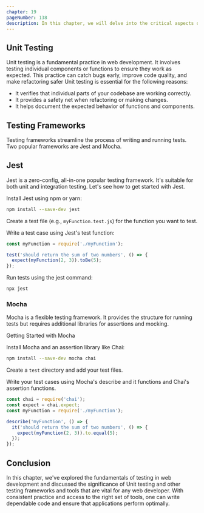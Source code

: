```yaml
---
chapter: 19
pageNumber: 138
description: In this chapter, we will delve into the critical aspects of testing in web development. These skills are indispensable for ensuring the reliability and functionality of web applications. Let's explore the world of unit testing using various tools and frameworks.
---
```


## Unit Testing
Unit testing is a fundamental practice in web development. It involves testing individual components or functions to ensure they work as expected. This practice can catch bugs early, improve code quality, and make refactoring safer Unit testing is essential for the following reasons:

- It verifies that individual parts of your codebase are working correctly.
- It provides a safety net when refactoring or making changes.
- It helps document the expected behavior of functions and components.

## Testing Frameworks
Testing frameworks streamline the process of writing and running tests. Two popular frameworks are Jest and Mocha.

## Jest
Jest is a zero-config, all-in-one popular testing framework. It's suitable for both unit and integration testing. Let's see how to get started with Jest.

Install Jest using npm or yarn:

```sh
npm install --save-dev jest
```

Create a test file (e.g., `myFunction.test.js`) for the function you want to test.

Write a test case using Jest's test function:

```javascript
const myFunction = require('./myFunction');

test('should return the sum of two numbers', () => {
  expect(myFunction(2, 3)).toBe(5);
});
```
Run tests using the jest command:
```sh
npx jest
```

### Mocha
Mocha is a flexible testing framework. It provides the structure for running tests but requires additional libraries for assertions and mocking.

Getting Started with Mocha

Install Mocha and an assertion library like Chai:
```sh
npm install --save-dev mocha chai
```
Create a `test` directory and add your test files.

Write your test cases using Mocha's describe and it functions and Chai's assertion functions.

```javascript
const chai = require('chai');
const expect = chai.expect;
const myFunction = require('./myFunction');

describe('myFunction', () => {
  it('should return the sum of two numbers', () => {
    expect(myFunction(2, 3)).to.equal(5);
  });
});
```


## Conclusion
In this chapter, we've explored the fundamentals of testing  in web development and discussed the significance of Unit testing and other testing frameworks and tools that are vital for any web developer. With consistent practice and access to the right set of tools, one can write dependable code and ensure that applications perform optimally.
